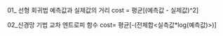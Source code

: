01_ 선형 회귀법 
    예측값과 실제값의 거리
    cost = 평균[(예측값 - 실제값)^2]
   
02_신경망 기법
    교차 엔트로피 함수
    cost= 평균[-(전체합<실측값*log(예측값)>)]
    
    